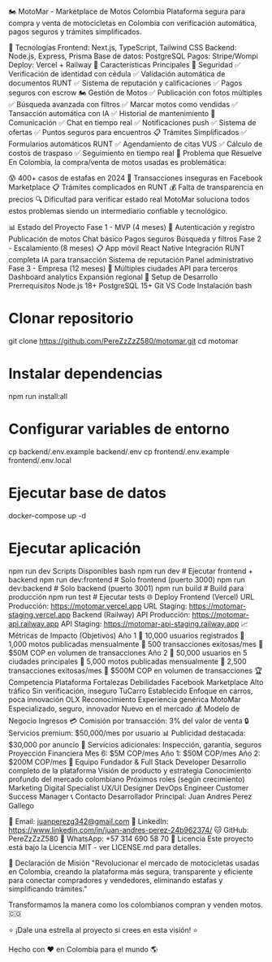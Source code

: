 🏍️ MotoMar - Marketplace de Motos Colombia
Plataforma segura para compra y venta de motocicletas en Colombia con verificación automática, pagos seguros y trámites simplificados.

🚀 Tecnologías
Frontend: Next.js, TypeScript, Tailwind CSS
Backend: Node.js, Express, Prisma
Base de datos: PostgreSQL
Pagos: Stripe/Wompi
Deploy: Vercel + Railway
📱 Características Principales
🔐 Seguridad
✅ Verificación de identidad con cédula
✅ Validación automática de documentos RUNT
✅ Sistema de reputación y calificaciones
✅ Pagos seguros con escrow
🏍️ Gestión de Motos
✅ Publicación con fotos múltiples
✅ Búsqueda avanzada con filtros
✅ Marcar motos como vendidas
✅ Tansacción automática con IA
✅ Historial de mantenimiento
💬 Comunicación
✅ Chat en tiempo real
✅ Notificaciones push
✅ Sistema de ofertas
✅ Puntos seguros para encuentros
📋 Trámites Simplificados
✅ Formularios automáticos RUNT
✅ Agendamiento de citas VUS
✅ Cálculo de costos de traspaso
✅ Seguimiento en tiempo real
🎯 Problema que Resuelve
En Colombia, la compra/venta de motos usadas es problemática:

😰 400+ casos de estafas en 2024
📱 Transacciones inseguras en Facebook Marketplace
📋 Trámites complicados en RUNT
💰 Falta de transparencia en precios
🔍 Dificultad para verificar estado real
MotoMar soluciona todos estos problemas siendo un intermediario confiable y tecnológico.

📊 Estado del Proyecto
Fase 1 - MVP (4 meses) 🔄
 Autenticación y registro
 Publicación de motos
 Chat básico
 Pagos seguros
 Búsqueda y filtros
Fase 2 - Escalamiento (8 meses) 📋
 App móvil React Native
 Integración RUNT completa
 IA para transacción
 Sistema de reputación
 Panel administrativo
Fase 3 - Empresa (12 meses) 🚀
 Múltiples ciudades
 API para terceros
 Dashboard analytics
 Expansión regional
🔧 Setup de Desarrollo
Prerrequisitos
Node.js 18+
PostgreSQL 15+
Git
VS Code
Instalación
bash
# Clonar repositorio
git clone https://github.com/PereZzZzZ580/motomar.git
cd motomar

# Instalar dependencias
npm run install:all

# Configurar variables de entorno
cp backend/.env.example backend/.env
cp frontend/.env.example frontend/.env.local

# Ejecutar base de datos
docker-compose up -d

# Ejecutar aplicación
npm run dev
Scripts Disponibles
bash
npm run dev              # Ejecutar frontend + backend
npm run dev:frontend     # Solo frontend (puerto 3000)
npm run dev:backend      # Solo backend (puerto 3001)
npm run build           # Build para producción
npm run test            # Ejecutar tests
🌐 Deploy
Frontend (Vercel)
URL Producción: https://motomar.vercel.app
URL Staging: https://motomar-staging.vercel.app
Backend (Railway)
API Producción: https://motomar-api.railway.app
API Staging: https://motomar-api-staging.railway.app
📈 Métricas de Impacto (Objetivos)
Año 1
🎯 10,000 usuarios registrados
🎯 1,000 motos publicadas mensualmente
🎯 500 transacciones exitosas/mes
🎯 $50M COP en volumen de transacciones
Año 2
🎯 50,000 usuarios en 5 ciudades principales
🎯 5,000 motos publicadas mensualmente
🎯 2,500 transacciones exitosas/mes
🎯 $500M COP en volumen de transacciones
🏆 Competencia
Plataforma	Fortalezas	Debilidades
Facebook Marketplace	Alto tráfico	Sin verificación, inseguro
TuCarro	Establecido	Enfoque en carros, poca innovación
OLX	Reconocimiento	Experiencia genérica
MotoMar	Especializado, seguro, innovador Nuevo en el mercado
💰 Modelo de Negocio
Ingresos
💳 Comisión por transacción: 3% del valor de venta
🔒 Servicios premium: $50,000/mes por usuario
📊 Publicidad destacada: $30,000 por anuncio
🔧 Servicios adicionales: Inspección, garantía, seguros
Proyección Financiera
Mes 6: $5M COP/mes
Año 1: $50M COP/mes
Año 2: $200M COP/mes
👥 Equipo
Fundador & Full Stack Developer
Desarrollo completo de la plataforma
Visión de producto y estrategia
Conocimiento profundo del mercado colombiano
Próximos roles (según crecimiento)
Marketing Digital Specialist
UX/UI Designer
DevOps Engineer
Customer Success Manager
📞 Contacto
Desarrollador Principal: Juan Andres Perez Gallego

📧 Email: juanperezg342@gmail.com
🔗 LinkedIn: https://www.linkedin.com/in/juan-andres-perez-24b962374/
🐱 GitHub: PereZzZzZ580
📱 WhatsApp: +57 314 690 58 70
📄 Licencia
Este proyecto está bajo la Licencia MIT - ver LICENSE.md para detalles.

🎯 Declaración de Misión
"Revolucionar el mercado de motocicletas usadas en Colombia, creando la plataforma más segura, transparente y eficiente para conectar compradores y vendedores, eliminando estafas y simplificando trámites."

Transformamos la manera como los colombianos compran y venden motos. 🇨🇴

⭐ ¡Dale una estrella al proyecto si crees en esta visión! ⭐

Hecho con ❤️ en Colombia para el mundo 🌎

